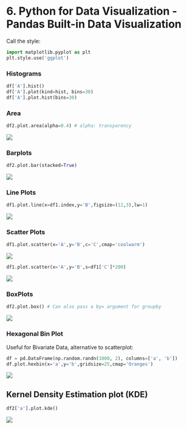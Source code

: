 # 6. Python for Data Visualization - Pandas Built-in Data Visualization

Call the style:


```python
import matplotlib.pyplot as plt
plt.style.use('ggplot')
```

### Histograms
```python
df['A'].hist()
df['A'].plot(kind=hist, bins=30)
df['A'].plot.hist(bins=30)
```
### Area
```python
df2.plot.area(alpha=0.4) # alpha: transparency
```
![](https://i.imgur.com/v2ax66X.png)

### Barplots

```python
df2.plot.bar(stacked=True)
```
![](https://i.imgur.com/a7xagLQ.png)

### Line Plots

```python
df1.plot.line(x=df1.index,y='B',figsize=(12,3),lw=1)
```
![](https://i.imgur.com/GQOdDCf.png)

### Scatter Plots

```python
df1.plot.scatter(x='A',y='B',c='C',cmap='coolwarm')
```
![](https://i.imgur.com/AzX9Dch.png)


```python
df1.plot.scatter(x='A',y='B',s=df1['C']*200)
```
![](https://i.imgur.com/RZoXYG8.png)

### BoxPlots

```python
df2.plot.box() # Can also pass a by= argument for groupby
```
![](https://i.imgur.com/no04fQd.png)

### Hexagonal Bin Plot

Useful for Bivariate Data, alternative to scatterplot:


```python
df = pd.DataFrame(np.random.randn(1000, 2), columns=['a', 'b'])
df.plot.hexbin(x='a',y='b',gridsize=25,cmap='Oranges')
```
![](https://i.imgur.com/7l6YOA7.png)

## Kernel Density Estimation plot (KDE)


```python
df2['a'].plot.kde()
```
![](https://i.imgur.com/7UVin1p.png)
